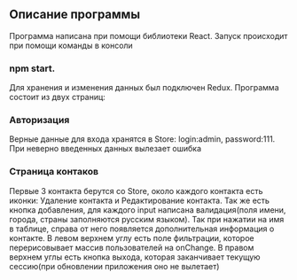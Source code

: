 
## Описание программы
Программа написана при помощи библиотеки React. Запуск происходит при помощи команды в консоли 
### npm start.
Для хранения и изменения данных был подключен Redux. Программа состоит из двух страниц:
### Авторизация
Верные данные для входа хранятся в Store: login:admin, password:111. При неверно введенных данных вылезает ошибка
### Страница контаков
Первые 3 контакта берутся со Store, около каждого контакта есть иконки: Удаление контакта и Редактирование контакта. Так же есть кнопка добавления, для каждого input написана валидация(поля имени, города, страны заполняются русским языком). Так при нажатии на имя в таблице, справа от него появляется дополнительная информация о контакте.
В левом верхнем углу есть поле фильтрации, которое перерисовывает массив пользователей на onChange. В правом верхнем углы есть кнопка выхода, которая заканчивает текущую сессию(при обновлении приложения оно не вылетает)

